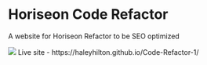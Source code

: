 # Horiseon Code Refactor
A website for Horiseon Refactor to be SEO optimized

<img src="assets/images/Website Code-Refactor-1 Screenshot.png">
Live site - https://haleyhilton.github.io/Code-Refactor-1/